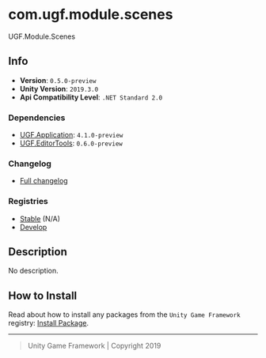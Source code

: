 # com.ugf.module.scenes

UGF.Module.Scenes

## Info

- **Version**: `0.5.0-preview`
- **Unity Version**: `2019.3.0`
- **Api Compatibility Level**: `.NET Standard 2.0`

### Dependencies

- [UGF.Application](https://github.com/unity-game-framework/ugf-application): `4.1.0-preview`
- [UGF.EditorTools](https://github.com/unity-game-framework/ugf-editortools): `0.6.0-preview`

### Changelog

- [Full changelog][1]

### Registries

- [Stable][2] (N/A)
- [Develop][3]

## Description

No description.

## How to Install

Read about how to install any packages from the `Unity Game Framework` registry: [Install Package][4].

---
> Unity Game Framework | Copyright 2019

[1]: changelog.md
[2]: https://bintray.com/unity-game-framework/stable/com.ugf.module.scenes
[3]: https://bintray.com/unity-game-framework/dev/com.ugf.module.scenes
[4]: https://github.com/unity-game-framework/ugf-documentation/wiki/Install-Package
